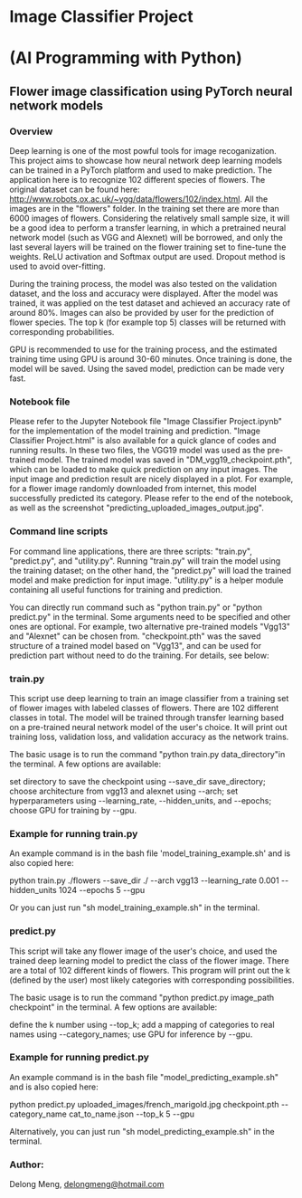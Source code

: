 

# Image Classifier Project
# (AI Programming with Python)

## Flower image classification using PyTorch neural network models

### Overview

Deep learning is one of the most powful tools for image recoganization. This project aims to showcase how neural network deep learning models can be trained in a PyTorch platform and used to make prediction. The application here is to recognize 102 different species of flowers. The original dataset can be found here: http://www.robots.ox.ac.uk/~vgg/data/flowers/102/index.html. All the images are in the "flowers" folder. In the training set there are more than 6000 images of flowers. Considering the relatively small sample size, it will be a good idea to perform a transfer learning, in which a pretrained neural network model (such as VGG and Alexnet) will be borrowed, and only the last several layers will be trained on the flower training set to fine-tune the weights. ReLU activation and Softmax output are used. Dropout method is used to avoid over-fitting. 

During the training process, the model was also tested on the validation dataset, and the loss and accuracy were displayed. After the model was trained, it was applied on the test dataset and achieved an accuracy rate of around 80%. Images can also be provided by user for the prediction of flower species. The top k (for example top 5) classes will be returned with corresponding probabilities.

GPU is recommended to use for the training process, and the estimated training time using GPU is around 30-60 minutes. Once training is done, the model will be saved. Using the saved model, prediction can be made very fast.


### Notebook file

Please refer to the Jupyter Notebook file "Image Classifier Project.ipynb" for the implementation of the model training and prediction. "Image Classifier Project.html" is also available for a quick glance of codes and running results. In these two files, the VGG19 model was used as the pre-trained model. The trained model was saved in "DM_vgg19_checkpoint.pth", which can be loaded to make quick prediction on any input images. The input image and prediction result are nicely displayed in a plot. For example, for a flower image randomly downloaded from internet, this model successfully predicted its category. Please refer to the end of the notebook, as well as the screenshot "predicting_uploaded_images_output.jpg".


### Command line scripts

For command line applications, there are three scripts: "train.py", "predict.py", and "utility.py". Running "train.py" will train the model using the training dataset; on the other hand, the "predict.py" will load the trained model and make prediction for input image. "utility.py" is a helper module containing all useful functions for training and prediction.

You can directly run command such as "python train.py" or "python predict.py" in the terminal. Some arguments need to be specified and other ones are optional. For example, two alternative pre-trained models "Vgg13" and "Alexnet" can be chosen from. "checkpoint.pth" was the saved structure of a trained model based on "Vgg13", and can be used for prediction part without need to do the training. For details, see below:


### train.py
This script use deep learning to train an image classifier from a training set of flower images with labeled classes of flowers. There are 102 different classes in total. The model will be trained through transfer learning based on a pre-trained neural network model of the user's choice. It will print out training loss, validation loss, and validation accuracy as the network trains.

The basic usage is to run the command "python train.py data_directory"in the terminal. A few options are available: 

set directory to save the checkpoint using --save_dir save_directory;
choose architecture from vgg13 and alexnet using --arch;
set hyperparameters using --learning_rate, --hidden_units, and --epochs;
choose GPU for training by --gpu.

### Example for running train.py
An example command is in the bash file 'model_training_example.sh' and is also copied here:

python train.py ./flowers --save_dir ./ --arch vgg13 --learning_rate 0.001 --hidden_units 1024 --epochs 5 --gpu

Or you can just run "sh model_training_example.sh" in the terminal.


### predict.py
This script will take any flower image of the user's choice, and used the trained deep learning model to predict the class of the flower image. There are a total of 102 different kinds of flowers. This program will print out the k (defined by the user) most likely categories with corresponding possibilities.

The basic usage is to run the command "python predict.py image_path checkpoint" in the terminal. A few options are available:

define the k number using --top_k;
add a mapping of categories to real names using --category_names;
use GPU for inference by --gpu.

### Example for running predict.py
An example command is in the bash file "model_predicting_example.sh" and is also copied here:

python predict.py uploaded_images/french_marigold.jpg checkpoint.pth --category_name cat_to_name.json --top_k 5 --gpu

Alternatively, you can just run "sh model_predicting_example.sh" in the terminal.



### Author: 
Delong Meng, delongmeng@hotmail.com
